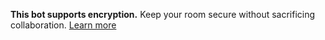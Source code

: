 <div class="banner info with-learn-more">

**This bot supports encryption.** Keep your room secure without sacrificing collaboration. [Learn more](/docs/encrypted-integrations)

</div>
